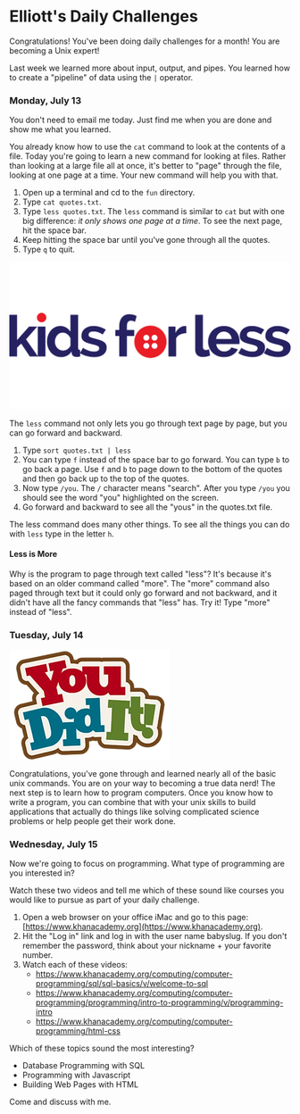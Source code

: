 # Elliott's Daily Challenges

Congratulations!  You've been doing daily challenges for a month!  You are becoming a Unix expert!

Last week we learned more about input, output, and pipes.  You learned how to create a "pipeline" of data using
the `|` operator.


### Monday, July 13

You don't need to email me today.  Just find me when you are done and show me what you learned.

You already know how to use the `cat` command to look at the contents of a file.  Today you're going to learn a new command for looking at files.  Rather than looking at a large file all at once, it's better to "page" through the file, looking at one page at a time.  Your new command will help you with that.

1. Open up a terminal and cd to the `fun` directory.
2. Type `cat quotes.txt`.
3. Type `less quotes.txt`.
   The `less` command is similar to `cat` but with one big difference: _it only shows one page at a time_.  To see the next page, hit the space bar.
4. Keep hitting the space bar until you've gone through all the quotes.
5. Type `q` to quit.

![less](images/less.png)

The `less` command not only lets you go through text page by page, but you can go forward and backward.
1. Type `sort quotes.txt | less`
2. You can type `f` instead of the space bar to go forward.  You can type `b` to go back a page.  Use `f` and `b` to page down to the bottom of the quotes and then go back up to the top of the quotes.
3. Now type `/you`.  The `/` character means "search".  After you type `/you` you should see the word "you" highlighted on the screen.
4. Go forward and backward to see all the "yous" in the quotes.txt file.

The less command does many other things.  To see all the things you can do with `less` type in the letter `h`.  

#### Less is More

Why is the program to page through text called "less"?  It's because it's based on an older command called "more".  The "more" command also paged through text but it could only go forward and not backward, and it didn't have all the fancy commands that "less" has.  Try it!  Type "more" instead of "less".

### Tuesday, July 14

![you did it](images/youdidit.png)

Congratulations, you've gone through and learned nearly all of the
basic unix commands.  You are on your way to becoming a true data
nerd!  The next step is to learn how to program computers.  Once you
know how to write a program, you can combine that with your unix
skills to build applications that actually do things like solving
complicated science problems or help people get their work done.

### Wednesday, July 15

Now we're going to focus on programming.  What type of programming are you interested in?

Watch these two videos and tell me which of these sound like courses you would like to pursue as part of your daily challenge.



1. Open a web browser on your office iMac and go to this page: [https://www.khanacademy.org](https://www.khanacademy.org).
2. Hit the "Log in" link and log in with the user name babyslug.  If you don't remember the password, think about your nickname + your favorite number.
3. Watch each of these videos:
   * https://www.khanacademy.org/computing/computer-programming/sql/sql-basics/v/welcome-to-sql
   * https://www.khanacademy.org/computing/computer-programming/programming/intro-to-programming/v/programming-intro
   * https://www.khanacademy.org/computing/computer-programming/html-css

Which of these topics sound the most interesting?

* Database Programming with SQL
* Programming with Javascript
* Building Web Pages with HTML

Come and discuss with me.




